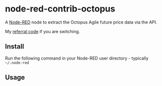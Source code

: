 node-red-contrib-octopus
========================

A <a href="http://nodered.org" target="_new">Node-RED</a> node to extract the Octopus Agile future price data via the API.

My [referral code](share.octopus.energy/mauve-bell-979) if you are switching.

Install
-------

Run the following command in your Node-RED user directory - typically `~/.node-red`


Usage
-----
